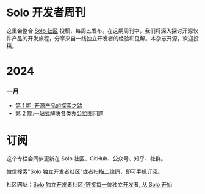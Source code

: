 # Solo 开发者周刊
这里会整合 [Solo 社区](https://solo.xin/product) 投稿，每周五发布。在这期周刊中，我们将深入探讨开源软件产品的开发旅程，分享来自一线独立开发者的经验和见解。本杂志开源，欢迎投稿。

# 2024

### 一月
- [ 第 1 期: 开源产品的探索之路](https://solo.xin/topic/653)
- [ 第 2 期:一站式解决各类办公绘图问题](https://solo.xin/topic/659)

# 订阅

这个专栏会同步更新在 Solo 社区、GitHub、公众号、知乎、社群。

微信搜索"Solo 独立开发者社区"或者扫描二维码，即可手机订阅。

社区网址：[Solo 独立开发者社区-链接每一位独立开发者, 从 Solo 开始](https://www.solo.xin)

